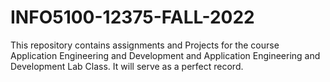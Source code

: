 # INFO5100-12375-FALL-2022
This repository contains assignments and Projects for the course Application Engineering and Development and Application Engineering and Development Lab Class. It will serve as a perfect record.
